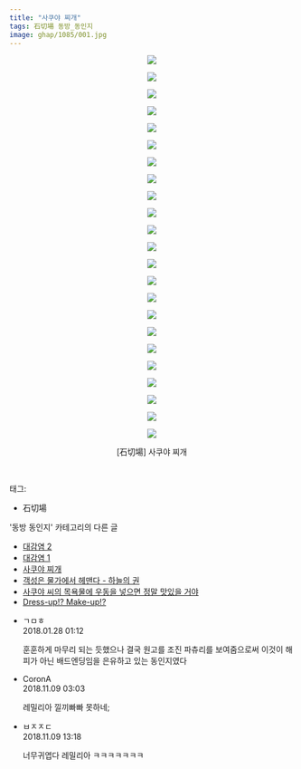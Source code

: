 ```yaml
---
title: "사쿠야 찌개"
tags: 石切場 동방_동인지
image: ghap/1085/001.jpg
---
```

<div class="article">
<p style="text-align: center; clear: none; float: none;"><img src="{{ site.nasurl }}/ghap/1085/001.jpg"/></p>
<p style="text-align: center; clear: none; float: none;"><img src="{{ site.nasurl }}/ghap/1085/002.jpg"/></p>
<p style="text-align: center; clear: none; float: none;"><img src="{{ site.nasurl }}/ghap/1085/003.jpg"/></p>
<p style="text-align: center; clear: none; float: none;"><img src="{{ site.nasurl }}/ghap/1085/004.jpg"/></p>
<p style="text-align: center; clear: none; float: none;"><img src="{{ site.nasurl }}/ghap/1085/005.jpg"/></p>
<p style="text-align: center; clear: none; float: none;"><img src="{{ site.nasurl }}/ghap/1085/006.jpg"/></p>
<p style="text-align: center; clear: none; float: none;"><img src="{{ site.nasurl }}/ghap/1085/007.jpg"/></p>
<p style="text-align: center; clear: none; float: none;"><img src="{{ site.nasurl }}/ghap/1085/008.jpg"/></p>
<p style="text-align: center; clear: none; float: none;"><img src="{{ site.nasurl }}/ghap/1085/009.jpg"/></p>
<p style="text-align: center; clear: none; float: none;"><img src="{{ site.nasurl }}/ghap/1085/010.jpg"/></p>
<p style="text-align: center; clear: none; float: none;"><img src="{{ site.nasurl }}/ghap/1085/011.jpg"/></p>
<p style="text-align: center; clear: none; float: none;"><img src="{{ site.nasurl }}/ghap/1085/012.jpg"/></p>
<p style="text-align: center; clear: none; float: none;"><img src="{{ site.nasurl }}/ghap/1085/013.jpg"/></p>
<p style="text-align: center; clear: none; float: none;"><img src="{{ site.nasurl }}/ghap/1085/014.jpg"/></p>
<p style="text-align: center; clear: none; float: none;"><img src="{{ site.nasurl }}/ghap/1085/015.jpg"/></p>
<p style="text-align: center; clear: none; float: none;"><img src="{{ site.nasurl }}/ghap/1085/016.jpg"/></p>
<p style="text-align: center; clear: none; float: none;"><img src="{{ site.nasurl }}/ghap/1085/017.jpg"/></p>
<p style="text-align: center; clear: none; float: none;"><img src="{{ site.nasurl }}/ghap/1085/018.jpg"/></p>
<p style="text-align: center; clear: none; float: none;"><img src="{{ site.nasurl }}/ghap/1085/019.jpg"/></p>
<p style="text-align: center; clear: none; float: none;"><img src="{{ site.nasurl }}/ghap/1085/020.jpg"/></p>
<p style="text-align: center; clear: none; float: none;"><img src="{{ site.nasurl }}/ghap/1085/021.jpg"/></p>
<p style="text-align: center; clear: none; float: none;"><img src="{{ site.nasurl }}/ghap/1085/022.jpg"/></p>
<p style="text-align: center; clear: none; float: none;"><img src="{{ site.nasurl }}/ghap/1085/023.jpg"/></p>
<p style="text-align: center; clear: none; float: none;">[石切場] 사쿠야 찌개</p>
<p><br/></p>
</div><div class="tagTrail">
<p>태그: </p>
<ul>
<li>石切場</li>
</ul>
</div><div class="another">
<p>'동방 동인지' 카테고리의 다른 글</p>
<ul>
<li><a href="/2016-07-25-ghap_1087">대감염 2</a></li>
<li><a href="/2016-07-25-ghap_1086">대감염 1</a></li>
<li><a href="/2016-07-25-ghap_1085">사쿠야 찌개</a></li>
<li><a href="/2016-07-25-ghap_1084">객성은 물가에서 헤맨다 - 하늘의 권</a></li>
<li><a href="/2016-07-24-ghap_1082">사쿠야 씨의 목욕물에 우동을 넣으면 정말 맛있을 거야</a></li>
<li><a href="/2016-07-24-ghap_1080">Dress-up!? Make-up!?</a></li>
</ul>
</div><div class="cb_module cb_fluid">
<div class="cb_wrt cb_profile">
<div class="comment">
<ul>
<li class="cb_thumb_off" id="comment15185132">
<div class="cb_comment_area">
<div class="cb_info_area">
<div class="cb_section">
<span class="cb_nick_name">ㄱㅁㅎ</span>
</div>
<div class="cb_section">
<span class="cb_date">2018.01.28 01:12 </span>
</div>
</div>
<div class="cb_dsc_comment">
<p class="cb_dsc">
											훈훈하게 마무리 되는 듯했으나 결국 원고를 조진 파츄리를 보여줌으로써 이것이 해피가 아닌 배드엔딩임을 은유하고 있는 동인지였다
										</p>
</div>
</div></li>
<li class="cb_thumb_off" id="comment15370209">
<div class="cb_comment_area">
<div class="cb_info_area">
<div class="cb_section">
<span class="cb_nick_name">CoronA</span>
</div>
<div class="cb_section">
<span class="cb_date">2018.11.09 03:03 </span>
</div>
</div>
<div class="cb_dsc_comment">
<p class="cb_dsc">
											레밀리아 낄끼빠빠 못하네;
										</p>
</div>
</div></li>
<li class="cb_thumb_off" id="comment15370426">
<div class="cb_comment_area">
<div class="cb_info_area">
<div class="cb_section">
<span class="cb_nick_name">ㅂㅈㅈㄷ</span>
</div>
<div class="cb_section">
<span class="cb_date">2018.11.09 13:18 </span>
</div>
</div>
<div class="cb_dsc_comment">
<p class="cb_dsc">
											너무귀엽다 레밀리아 ㅋㅋㅋㅋㅋㅋㅋ
										</p>
</div>
</div></li>
</ul>
</div>
</div><!-- commentList close -->
</div>
<br/>
<p id="refer"></p>
<br/>
